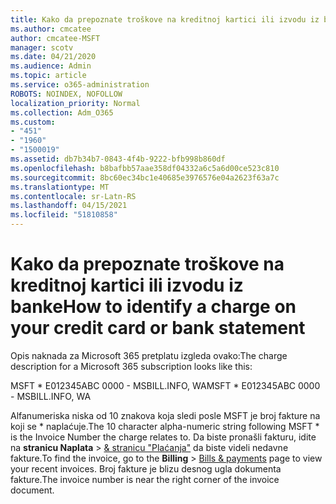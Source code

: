 ```yaml
---
title: Kako da prepoznate troškove na kreditnoj kartici ili izvodu iz banke
ms.author: cmcatee
author: cmcatee-MSFT
manager: scotv
ms.date: 04/21/2020
ms.audience: Admin
ms.topic: article
ms.service: o365-administration
ROBOTS: NOINDEX, NOFOLLOW
localization_priority: Normal
ms.collection: Adm_O365
ms.custom:
- "451"
- "1960"
- "1500019"
ms.assetid: db7b34b7-0843-4f4b-9222-bfb998b860df
ms.openlocfilehash: b8bafbb57aae358df04332a6c5a6d00ce523c810
ms.sourcegitcommit: 8bc60ec34bc1e40685e3976576e04a2623f63a7c
ms.translationtype: MT
ms.contentlocale: sr-Latn-RS
ms.lasthandoff: 04/15/2021
ms.locfileid: "51810858"
---
```

# <a name="how-to-identify-a-charge-on-your-credit-card-or-bank-statement"></a><span data-ttu-id="1013e-102">Kako da prepoznate troškove na kreditnoj kartici ili izvodu iz banke</span><span class="sxs-lookup"><span data-stu-id="1013e-102">How to identify a charge on your credit card or bank statement</span></span>

<span data-ttu-id="1013e-103">Opis naknada za Microsoft 365 pretplatu izgleda ovako:</span><span class="sxs-lookup"><span data-stu-id="1013e-103">The charge description for a Microsoft 365 subscription looks like this:</span></span>
  
<span data-ttu-id="1013e-104">MSFT \* E012345ABC 0000 - MSBILL.INFO, WA</span><span class="sxs-lookup"><span data-stu-id="1013e-104">MSFT \* E012345ABC 0000 - MSBILL.INFO, WA</span></span>
  
<span data-ttu-id="1013e-105">Alfanumeriska niska od 10 znakova koja sledi posle MSFT je broj fakture na koji se \* naplaćuje.</span><span class="sxs-lookup"><span data-stu-id="1013e-105">The 10 character alpha-numeric string following MSFT \* is the Invoice Number the charge relates to.</span></span> <span data-ttu-id="1013e-106">Da biste pronašli fakturu, idite na **stranicu Naplata** \> [& stranicu "Plaćanja"](https://go.microsoft.com/fwlink/p/?linkid=848039) da biste videli nedavne fakture.</span><span class="sxs-lookup"><span data-stu-id="1013e-106">To find the invoice, go to the **Billing** \> [Bills & payments](https://go.microsoft.com/fwlink/p/?linkid=848039) page to view your recent invoices.</span></span> <span data-ttu-id="1013e-107">Broj fakture je blizu desnog ugla dokumenta fakture.</span><span class="sxs-lookup"><span data-stu-id="1013e-107">The invoice number is near the right corner of the invoice document.</span></span>